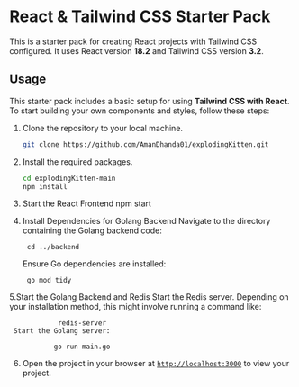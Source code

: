 # React & Tailwind CSS Starter Pack

This is a starter pack for creating React projects with Tailwind CSS configured. It uses React version **18.2** and Tailwind CSS version **3.2**.

## Usage

This starter pack includes a basic setup for using **Tailwind CSS with React**. To start building your own components and styles, follow these steps:

1. Clone the repository to your local machine.
    ```sh
    git clone https://github.com/AmanDhanda01/explodingKitten.git
    ```

2. Install the required packages.
    ```sh
    cd explodingKitten-main
    npm install
    ```
3. Start the React Frontend
         npm start
4. Install Dependencies for Golang Backend
    Navigate to the directory containing the Golang backend code:

        cd ../backend
    Ensure Go dependencies are installed:
   
        go mod tidy

 5.Start the Golang Backend and Redis
     Start the Redis server. Depending on your installation method, this might involve running a command like:

                redis-server
     Start the Golang server:

               go run main.go

6. Open the project in your browser at [`http://localhost:3000`](http://localhost:3000) to view your project.

